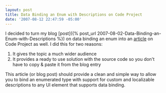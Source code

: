 ```yaml
---
layout: post
title: Data Binding an Enum with Descriptions on Code Project
date: '2007-08-12 22:47:59 -05:00'
---
```


I decided to turn my blog [post]({% post_url 2007-08-02-Data-Binding-an-Enum-with-Descriptions %}) on data binding an enum into an [article](http://www.codeproject.com/useritems/enumdatabinding.asp) on Code Project as well. I did this for two reasons:

1.  It gives the topic a much wider audience
2.  It provides a ready to use solution with the source code so you don't have to copy & paste it from the blog entry 

This article (or blog post) should provide a clean and simple way to allow you to bind an enumerated type with support for custom and localizable descriptions to any UI element that supports data binding.

